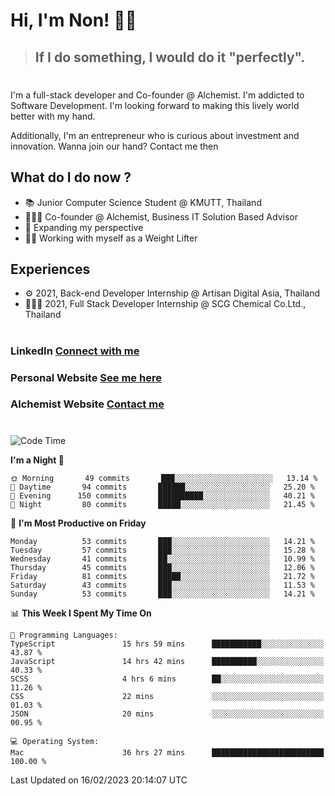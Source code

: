 # Hi, I'm Non! 🖐🏻

> ## If I do something, I would do it "perfectly".

#

I'm a full-stack developer and Co-founder @ Alchemist. I'm addicted to Software Development. I'm looking forward to making this lively world better with my hand.

Additionally, I'm an entrepreneur who is curious about investment and innovation. Wanna join our hand? Contact me then

## What do I do now ?

- 📚 Junior Computer Science Student @ KMUTT, Thailand
- 🧑🏻‍💻 Co-founder @ Alchemist, Business IT Solution Based Advisor
- 🌈 Expanding my perspective
- 🏋🏻 Working with myself as a Weight Lifter

## Experiences

- ⚙️ 2021, Back-end Developer Internship @ Artisan Digital Asia, Thailand
- 🧑🏻‍💻 2021, Full Stack Developer Internship @ SCG Chemical Co.Ltd., Thailand

#

### LinkedIn [Connect with me](https://www.linkedin.com/in/non-nontra/)

### Personal Website [See me here](https://nonnontra.com/)

### Alchemist Website [Contact me](https://alchemist-softwarehouse.co/)

#

<!--START_SECTION:waka-->
![Code Time](http://img.shields.io/badge/Code%20Time-2%2C445%20hrs%2051%20mins-blue)

**I'm a Night 🦉** 

```text
🌞 Morning       49 commits       ███░░░░░░░░░░░░░░░░░░░░░░   13.14 % 
🌆 Daytime       94 commits       ██████░░░░░░░░░░░░░░░░░░░   25.20 % 
🌃 Evening      150 commits       ██████████░░░░░░░░░░░░░░░   40.21 % 
🌙 Night         80 commits       █████░░░░░░░░░░░░░░░░░░░░   21.45 % 

```
📅 **I'm Most Productive on Friday** 

```text
Monday          53 commits       ███░░░░░░░░░░░░░░░░░░░░░░   14.21 % 
Tuesday         57 commits       ███░░░░░░░░░░░░░░░░░░░░░░   15.28 % 
Wednesday       41 commits       ██░░░░░░░░░░░░░░░░░░░░░░░   10.99 % 
Thursday        45 commits       ███░░░░░░░░░░░░░░░░░░░░░░   12.06 % 
Friday          81 commits       █████░░░░░░░░░░░░░░░░░░░░   21.72 % 
Saturday        43 commits       ███░░░░░░░░░░░░░░░░░░░░░░   11.53 % 
Sunday          53 commits       ███░░░░░░░░░░░░░░░░░░░░░░   14.21 % 

```


📊 **This Week I Spent My Time On** 

```text
💬 Programming Languages: 
TypeScript               15 hrs 59 mins      ███████████░░░░░░░░░░░░░░   43.87 % 
JavaScript               14 hrs 42 mins      ██████████░░░░░░░░░░░░░░░   40.33 % 
SCSS                     4 hrs 6 mins        ██░░░░░░░░░░░░░░░░░░░░░░░   11.26 % 
CSS                      22 mins             ░░░░░░░░░░░░░░░░░░░░░░░░░   01.03 % 
JSON                     20 mins             ░░░░░░░░░░░░░░░░░░░░░░░░░   00.95 % 

💻 Operating System: 
Mac                      36 hrs 27 mins      █████████████████████████   100.00 % 

```


 Last Updated on 16/02/2023 20:14:07 UTC
<!--END_SECTION:waka-->

